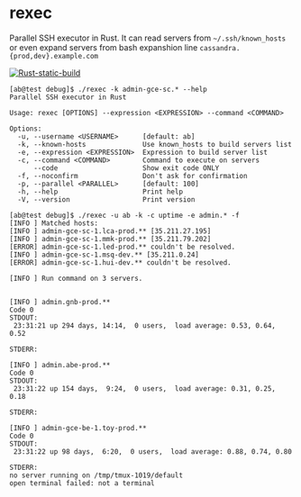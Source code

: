 # rexec
Parallel SSH executor in Rust. It can read servers from `~/.ssh/known_hosts`
or even expand servers from bash expanshion line `cassandra.{prod,dev}.example.com`

[![Rust-static-build](https://github.com/house-of-vanity/rexec/actions/workflows/release.yml/badge.svg)](https://github.com/house-of-vanity/rexec/actions/workflows/release.yml)

```shell
[ab@test debug]$ ./rexec -k admin-gce-sc.* --help
Parallel SSH executor in Rust

Usage: rexec [OPTIONS] --expression <EXPRESSION> --command <COMMAND>

Options:
  -u, --username <USERNAME>      [default: ab]
  -k, --known-hosts              Use known_hosts to build servers list
  -e, --expression <EXPRESSION>  Expression to build server list
  -c, --command <COMMAND>        Command to execute on servers
      --code                     Show exit code ONLY
  -f, --noconfirm                Don't ask for confirmation
  -p, --parallel <PARALLEL>      [default: 100]
  -h, --help                     Print help
  -V, --version                  Print version
```

```shell
[ab@test debug]$ ./rexec -u ab -k -c uptime -e admin.* -f
[INFO ] Matched hosts:
[INFO ] admin-gce-sc-1.lca-prod.** [35.211.27.195]
[INFO ] admin-gce-sc-1.mmk-prod.** [35.211.79.202]
[ERROR] admin-gce-sc-1.led-prod.** couldn't be resolved.
[INFO ] admin-gce-sc-1.msq-dev.** [35.211.0.24]
[ERROR] admin-gce-sc-1.hui-dev.** couldn't be resolved.
    
[INFO ] Run command on 3 servers.


[INFO ] admin.gnb-prod.**
Code 0 
STDOUT:                                                    
 23:31:21 up 294 days, 14:14,  0 users,  load average: 0.53, 0.64, 0.52

STDERR:
                                                                                                                       
[INFO ] admin.abe-prod.**
Code 0 
STDOUT:                                                    
 23:31:22 up 154 days,  9:24,  0 users,  load average: 0.31, 0.25, 0.18
                                                           
STDERR:

[INFO ] admin-gce-be-1.toy-prod.**
Code 0                                                     
STDOUT:
 23:31:22 up 98 days,  6:20,  0 users,  load average: 0.88, 0.74, 0.80
                             
STDERR:
no server running on /tmp/tmux-1019/default                                                                            
open terminal failed: not a terminal
```
